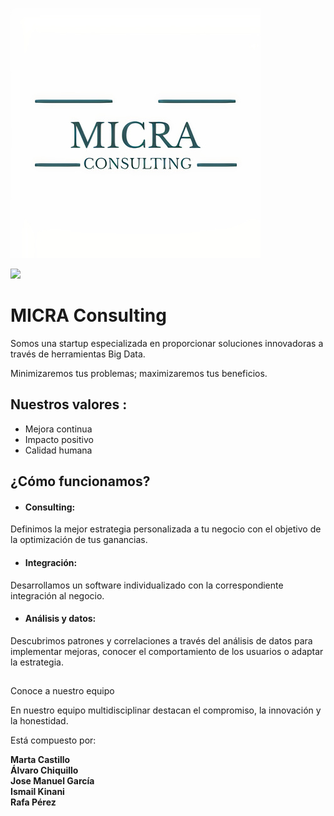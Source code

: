 ![MicraLogo](Logo/MicraLogo.jpg)

![](LOGOmicra.png)


# MICRA Consulting

Somos una startup especializada en proporcionar soluciones innovadoras a través de herramientas Big Data.

Minimizaremos tus problemas; maximizaremos tus beneficios.

## [](https://github.com/micraconsulting/micraconsulting#nuestros-valores-)Nuestros valores :

-   Mejora continua
-   Impacto positivo
-   Calidad humana

## [](https://github.com/micraconsulting/micraconsulting#c%C3%B3mo-funcionamos)¿Cómo funcionamos?

-   #### [](https://github.com/micraconsulting/micraconsulting#consulting)Consulting:
    

Definimos la mejor estrategia personalizada a tu negocio con el objetivo de la optimización de tus ganancias.

-   #### [](https://github.com/micraconsulting/micraconsulting#integraci%C3%B3n)Integración:
    

Desarrollamos un software individualizado con la correspondiente integración al negocio.

-   #### [](https://github.com/micraconsulting/micraconsulting#an%C3%A1lisis-y-datos)Análisis y datos:
    

Descubrimos patrones y correlaciones a través del análisis de datos para implementar mejoras, conocer el comportamiento de los usuarios o adaptar la estrategia.

## [](https://github.com/micraconsulting/micraconsulting#conoce-a-nuestro-equipo)

Conoce a nuestro equipo

En nuestro equipo multidisciplinar destacan el compromiso, la innovación y la honestidad.

Está compuesto por:

**Marta Castillo**  
**Álvaro Chiquillo**  
**Jose Manuel García**  
**Ismail Kinani**  
**Rafa Pérez**

